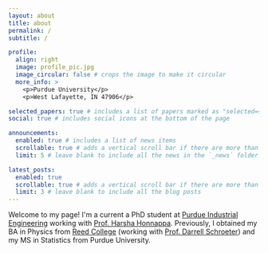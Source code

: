 ```yaml
---
layout: about
title: about
permalink: /
subtitle: /

profile:
  align: right
  image: profile_pic.jpg
  image_circular: false # crops the image to make it circular
  more_info: >
    <p>Purdue University</p>
    <p>West Lafayette, IN 47906</p>

selected_papers: true # includes a list of papers marked as "selected={true}"
social: true # includes social icons at the bottom of the page

announcements:
  enabled: true # includes a list of news items
  scrollable: true # adds a vertical scroll bar if there are more than 3 news items
  limit: 5 # leave blank to include all the news in the `_news` folder

latest_posts:
  enabled: true
  scrollable: true # adds a vertical scroll bar if there are more than 3 new posts items
  limit: 3 # leave blank to include all the blog posts
---
```


Welcome to my page! I'm a current a PhD student at [Purdue Industrial Engineering](https://engineering.purdue.edu/IE) working with [Prof. Harsha Honnappa](https://engineering.purdue.edu/SSL/about). Previously, I obtained my BA in Physics from [Reed College](https://www.reed.edu) (working with [Prof. Darrell Schroeter](https://people.reed.edu/~schroetd/)) and my MS in Statistics from Purdue University. 


